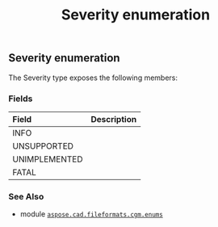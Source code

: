 ﻿---
title: Severity enumeration
second_title: Aspose.CAD for Python via .NET API References
description: 
type: docs
weight: 100
url: /python-net/aspose.cad.fileformats.cgm.enums/severity/
is_root: false
---

## Severity enumeration



The Severity type exposes the following members:

### Fields
| Field | Description |
| :- | :- |
| INFO |  |
| UNSUPPORTED |  |
| UNIMPLEMENTED |  |
| FATAL |  |



### See Also
* module [`aspose.cad.fileformats.cgm.enums`](..)
